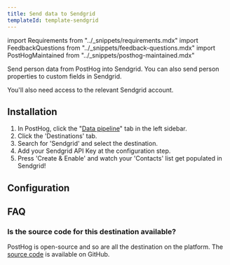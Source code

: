 ```yaml
---
title: Send data to Sendgrid
templateId: template-sendgrid
---
```


import Requirements from "../_snippets/requirements.mdx"
import FeedbackQuestions from "../_snippets/feedback-questions.mdx"
import PostHogMaintained from "../_snippets/posthog-maintained.mdx"

Send person data from PostHog into Sendgrid. You can also send person properties to custom fields in Sendgrid.

<Requirements />

You'll also need access to the relevant Sendgrid account.

## Installation

1. In PostHog, click the "[Data pipeline](https://us.posthog.com/pipeline/overview)" tab in the left sidebar.
2. Click the 'Destinations' tab.
3. Search for 'Sendgrid' and select the destination.
4. Add your Sendgrid API Key at the configuration step.
5. Press 'Create & Enable' and watch your 'Contacts' list get populated in Sendgrid!

<HideOnCDPIndex>

## Configuration

<TemplateParameters />

## FAQ

### Is the source code for this destination available?

PostHog is open-source and so are all the destination on the platform. The [source code](https://github.com/PostHog/posthog/blob/master/posthog/cdp/templates/sendgrid/template_sendgrid.py) is available on GitHub.

<PostHogMaintained />

<FeedbackQuestions />

</HideOnCDPIndex>